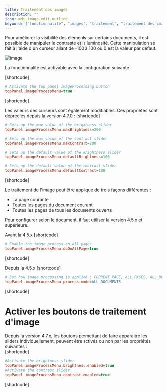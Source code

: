 ```yaml
---
title: Traitement des images
description: ""
icon: mdi-image-edit-outline
keyword: ["fonctionnalité", "images", "traitement", "traitement des images", "contraste", "luminosité"]
---
```


Pour améliorer la visibilité des éléments sur certains documents, il est possible de manipuler le contraste et la luminosité. Cette manipulation se fait à l'aide d'un curseur allant de -100 à 100 où 0 est la valeur par défaut. 


![image]([shortcode])


La fonctionnalité est activable avec la configuration suivante : 

[shortcode]

```cfg
# Activate the top panel imageProcessing button
topPanel.imageProcessMenu=true
```

[shortcode]


Les valeurs des curseurs sont également modifiables. Ces propriétés sont dépréciés depuis la version 4.7.0 :
[shortcode]

```cfg
# Sets up the max value of the brightness slider
topPanel.imageProcessMenu.maxBrightness=200

# Sets up the max value of the contrast slider
topPanel.imageProcessMenu.maxContrast=200

# Sets up the default value of the brightness slider
topPanel.imageProcessMenu.defaultBrightness=100

# Sets up the default value of the contrast slider
topPanel.imageProcessMenu.defaultContrast=100
```

[shortcode]


Le traitement de l'image peut être appliqué de trois façons différentes :
- La page courante
- Toutes les pages du document courant
- Toutes les pages de tous les documents ouverts

Pour configurer selon le document, il faut utiliser la version 4.5.x et supérieure.


Avant la 4.5.x
[shortcode]

```cfg
# Enable the image process on all pages
topPanel.imageProcessMenu.doOnAllPage=true
```

[shortcode]

Depuis la 4.5.x
[shortcode]

```cfg
# Set how image processing is applied : CURRENT_PAGE, ALL_PAGES, ALL_DOCUMENTS
topPanel.imageProcessMenu.process.mode=ALL_DOCUMENTS
```

[shortcode]

# Activer les boutons de traitement d'image
Depuis la version 4.7.x, les boutons permettant de faire apparaitre les sliders individuellement, peuvent être activés ou non par les propriétés suivantes :  
[shortcode]

```cfg
#Activate the brightness slider
topPanel.imageProcessMenu.brightness.enabled=true
#Activate the contrast slider
topPanel.imageProcessMenu.contrast.enabled=true
```

[shortcode]